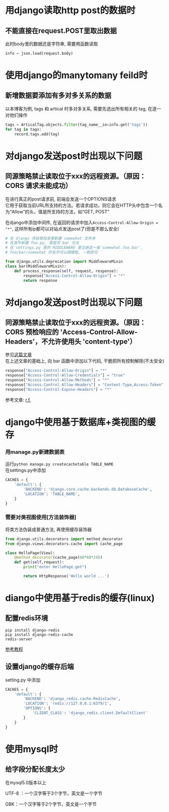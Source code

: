 
# 用django读取http post的数据时
## 不能直接在request.POST里取出数据

此时body里的数据还是字符串, 需要用函数读取

```python
info = json.load(request.body)
```


# 使用django的manytomany feild时
## 新增数据要添加有多对多关系的数据

以本博客为例, tags 和 artical 时多对多关系, 需要先选出所有相关的 tag, 在逐一对他们操作

``` py
tags = ArticalTag.objects.filter(tag_name__in=info.get('tags'))
for tag in tags:
    record.tags.add(tag) 
```

# 对django发送post时出现以下问题
## 同源策略禁止读取位于xxx的远程资源。（原因：CORS 请求未能成功）

在进行真正的post请求前, 前端会发送一个OPTIONS请求  
它用于获取当前URL所支持的方法。若请求成功，则它会在HTTP头中包含一个名为“Allow”的头，值是所支持的方法，如“GET, POST”  

在django中添加中间件, 在返回的请求中加入```Access-Control-Allow-Origin = "*"```, 这样所有ip都可以对站点发送post了(但是不那么安全)

```py
# 在 django 项目根目录里新建 somewhat 文件夹
# 在其中新建 foo.py, 里面写 bar 方法
# 在 settings.py 里的 MIDDLEWARE 里注册这一条'somewhat.foo.bar',
# foo/bar/somewhat 的名字可以随便取, 一致即可

from django.utils.deprecation import MiddlewareMixin
class bar(MiddlewareMixin):
    def process_response(self, request, response):
        response["Access-Control-Allow-Origin"] = "*"
        return response
```

# 对django发送post时出现以下问题
## 同源策略禁止读取位于xxx的远程资源。（原因：CORS 预检响应的 'Access-Control-Allow-Headers'，不允许使用头 'content-type'）

参见[这篇文章](http://101.133.217.104/blog/static/trap/7)  
在上述文章的基础上, 向 bar 函数中添加以下代码, 干脆把所有控制解除(不太安全)

```python
response["Access-Control-Allow-Origin"] = "*"
response["Access-Control-Allow-Credentials"] = "true"
response["Access-Control-Allow-Methods"] = "*"
response["Access-Control-Allow-Headers"] = "Content-Type,Access-Token"
response["Access-Control-Expose-Headers"] = "*"
```

参考文章: [r.f.](https://www.cnblogs.com/caimuqing/p/6733405.html)


# django中使用基于数据库+类视图的缓存

### 用manage.py新建数据表

运行```python manage.py createcachetable TABLE_NAME```  
在settings.py中添加

```python
CACHES = {
    'default': {
        'BACKEND': 'django.core.cache.backends.db.DatabaseCache',
        'LOCATION': 'TABLE_NAME',
    }
}
```

### 需要对类视图使用[方法装饰器]

将类方法伪装成普通方法, 再使用缓存装饰器

```python
from django.utils.decorators import method_decorator
from django.views.decorators.cache import cache_page

class HelloPage(View):
    @method_decorator(cache_page(60*60*24))
    def get(self,request):
        print("enter HelloPage.get")

        return HttpResponse('Hello world ...')
```

# diango中使用基于redis的缓存(linux)

## 配置redis环境

```shellscript
pip install django-redis
pip install django-redis-cache
redis-server
```

[参考教程](https://www.runoob.com/redis/redis-install.html)

## 设置django的缓存后端

setting.py 中添加

```python
CACHES = {
    'default': {
        'BACKEND': 'django_redis.cache.RedisCache',
        'LOCATION': 'redis://127.0.0.1:6379/1',
        'OPTIONS': {
            'CLIENT_CLASS': 'django_redis.client.DefaultClient'
        }
    }
}
```

# 使用mysql时

## 给字段分配长度太少

在mysql5.0版本以上

UTF-8 ：一个汉字等于3个字节，英文是一个字节

GBK：一个汉字等于2个字节，英文是一个字节
